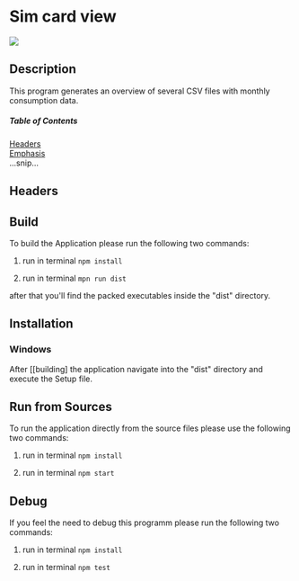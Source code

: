 # Sim card view

![](https://encrypted-tbn0.gstatic.com/images?q=tbn:ANd9GcQD_itQ54sOwKCIMDvuvvNG-dZJWyyaLKFMRx_nTac4k9fXKAdKfQ)


## Description

This program generates an overview of several CSV files with monthly consumption data.

##### Table of Contents  
[Headers](#headers)  
[Emphasis](#emphasis)  
...snip...    
<a name="headers"/>
## Headers

## Build

To build the Application please run the following two commands:

1. run in terminal
`npm install`

1. run in terminal
`mpn run dist`

after that you'll find the packed executables inside the "dist" directory.

## Installation

### Windows

After [[building] the application navigate into the "dist" directory and execute the Setup file.

## Run from Sources

To run the application directly from the source files please use the following two commands:

1. run in terminal
`npm install `

1. run in terminal
`npm start`

## Debug

If you feel the need to debug this programm please run the following two commands:

1. run in terminal
`npm install`

1. run in terminal
`npm test`
